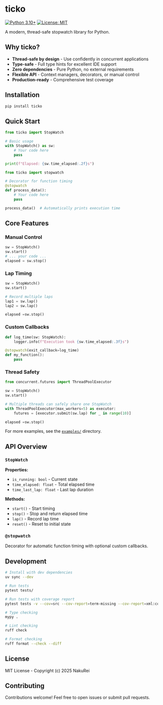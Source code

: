 # ticko

[![Python 3.10+](https://img.shields.io/badge/python-3.10+-blue.svg)](https://www.python.org/downloads/)
[![License: MIT](https://img.shields.io/badge/License-MIT-yellow.svg)](https://opensource.org/licenses/MIT)

A modern, thread-safe stopwatch library for Python.

## Why ticko?

- **Thread-safe by design** - Use confidently in concurrent applications
- **Type-safe** - Full type hints for excellent IDE support
- **Zero dependencies** - Pure Python, no external requirements
- **Flexible API** - Context managers, decorators, or manual control
- **Production-ready** - Comprehensive test coverage

## Installation

```bash
pip install ticko
```

## Quick Start

```python
from ticko import StopWatch

# Basic usage
with StopWatch() as sw:
    # Your code here
    pass

print(f"Elapsed: {sw.time_elapsed:.2f}s")
```

```python
from ticko import stopwatch

# Decorator for function timing
@stopwatch
def process_data():
    # Your code here
    pass

process_data()  # Automatically prints execution time
```

## Core Features

### Manual Control

```python
sw = StopWatch()
sw.start()
# ... your code ...
elapsed = sw.stop()
```

### Lap Timing

```python
sw = StopWatch()
sw.start()

# Record multiple laps
lap1 = sw.lap()
lap2 = sw.lap()

elapsed =sw.stop()
```

### Custom Callbacks

```python
def log_time(sw: StopWatch):
    logger.info(f"Execution took {sw.time_elapsed:.3f}s")

@stopwatch(exit_callback=log_time)
def my_function():
    pass
```

### Thread Safety

```python
from concurrent.futures import ThreadPoolExecutor

sw = StopWatch()
sw.start()

# Multiple threads can safely share one StopWatch
with ThreadPoolExecutor(max_workers=5) as executor:
    futures = [executor.submit(sw.lap) for _ in range(10)]

elapsed =sw.stop()
```

For more examples, see the [`examples/`](examples/) directory.

## API Overview

### `StopWatch`

**Properties:**
- `is_running: bool` - Current state
- `time_elapsed: float` - Total elapsed time
- `time_last_lap: float` - Last lap duration

**Methods:**
- `start()` - Start timing
- `stop()` - Stop and return elapsed time
- `lap()` - Record lap time
- `reset()` - Reset to initial state

### `@stopwatch`

Decorator for automatic function timing with optional custom callbacks.

## Development

```bash
# Install with dev dependencies
uv sync --dev

# Run tests
pytest tests/

# Run tests with coverage report
pytest tests -v --cov=src --cov-report=term-missing --cov-report=xml:cov.xml

# Type checking
mypy .

# Lint checking
ruff check

# Format checking
ruff format --check --diff
```

## License

MIT License - Copyright (c) 2025 NakuRei

## Contributing

Contributions welcome! Feel free to open issues or submit pull requests.
